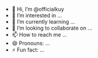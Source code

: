- 👋 Hi, I’m @officialkuy
- 👀 I’m interested in ...
- 🌱 I’m currently learning ...
- 💞️ I’m looking to collaborate on ...
- 📫 How to reach me ...
- 😄 Pronouns: ...
- ⚡ Fun fact: ...

<!---
officialkuy/officialkuy is a ✨ special ✨ repository because its `README.md` (this file) appears on your GitHub profile.
You can click the Preview link to take a look at your changes.
--->
